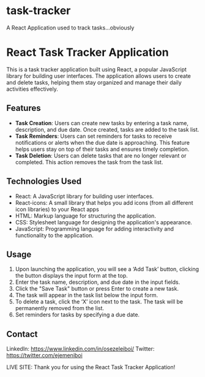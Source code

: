 # task-tracker
A React Application used to track tasks...obviously 

# React Task Tracker Application

This is a task tracker application built using React, a popular JavaScript library for building user interfaces. The application allows users to create and delete tasks, helping them stay organized and manage their daily activities effectively.

## Features

- **Task Creation**: Users can create new tasks by entering a task name, description, and due date. Once created, tasks are added to the task list.
- **Task Reminders**: Users can set reminders for tasks to receive notifications or alerts when the due date is approaching. This feature helps users stay on top of their tasks and ensures timely completion.
- **Task Deletion**: Users can delete tasks that are no longer relevant or completed. This action removes the task from the task list.

## Technologies Used
- React: A JavaScript library for building user interfaces.
- React-icons: A small library that helps you add icons (from all different icon libraries) to your React apps
- HTML: Markup language for structuring the application.
- CSS: Stylesheet language for designing the application's appearance.
- JavaScript: Programming language for adding interactivity and functionality to the application.

## Usage
1. Upon launching the application, you will see a ‘Add Task’ button, clicking the button displays the input form at the top.
2. Enter the task name, description, and due date in the input fields.
3. Click the "Save Task" button or press Enter to create a new task.
4. The task will appear in the task list below the input form.
7. To delete a task, click the ‘X’ icon next to the task. The task will be permanently removed from the list.
9. Set reminders for tasks by specifying a due date. 

## Contact
LinkedIn: https://www.linkedin.com/in/osezeleiboi/
Twitter: https://twitter.com/ejemeniboi

LIVE SITE: 
Thank you for using the React Task Tracker Application!

